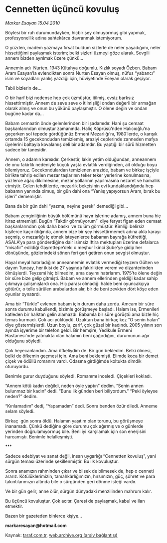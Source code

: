 # Cennetten üçüncü kovuluş

*Markar Esayan 15.04.2010*

<div class="yazi"><p>Böylesi bir ruh durumundayken, hiçbir şey olmuyormuş gibi yapmak, profesyonellik adına sahtekârca davranmak istemiyorum.</p>
<p>O yüzden, madem yazmaya fırsat buldum sizlerle de neler yaşadığımı, neler hissettiğimi paylaşmak isterim; belki sizleri üzmeyi göze alarak. Sevgili annem bizden ayrılmak üzere çünkü...</p>
<p>Annemin adı  Nurten. 1943 Kütahya doğumlu. Kızlık soyadı Özben. Babam Aram Esayan’la evlendikten sonra Nurten Esayan olmuş, nüfus “yabancı” isim ve soyadları yanlış yazdığı için, hüviyetinde Eseyan olarak geçiyor.</p>
<p>Tabii bizlerin de...</p>
<p>O bir harf bizi nedense hep çok üzmüştür, itilmiş, evsiz barksız hissettirmiştir. Annem de seve seve o itilmişliği ondan değerli bir armağan olarak almış ve onun bu yükünü paylaşmıştır. O ölene değin ve ondan bugüne kadar da...</p>
<p>Babam cemaatin önde gelenlerinden bir işadamıdır. Hani şu cemaat başkanlarından olmuştur zamanında. Haliç Köprüsü’nden Halıcıoğlu’na geçerken sol tepede gördüğünüz Ermeni Mezarlığı’nı, 1980’lerde, o karışık ortamda 15 gecekondudan temizlemiş, araziyi ceplerinde zanneden mafya üyelerini baltayla kovalamış deli bir adamdır. Bu yaptığı bir sürü hizmetten sadece bir tanesidir.</p>
<p>Annem, o adamın karısıdır. Çerkestir, lakin yetim olduğundan, anneannem de onu fakirlik nedeniyle küçük yaşta evlatlık verdiğinden, ait olduğu boyu bilemiyoruz. Gecekondulardan temizlenen arazide, babam ve birkaç işçiyle birlikte tahrip edilen mezar taşlarının teker teker yerlerine konulmasına, yüzlerce ağaç dikilmesine, mezar yollarının yapılmasına nezaret ve hamallık etmiştir. Gelen tehditlerde, mezarlık bekçisinin evi kundaklandığında hep babamın yanında olmuş, bir gün dahi ona “Yanlış yapıyorsun Aram, bırak bu işleri” dememiştir.</p>
<p>Bana da bir gün dahi “yazma, neyine gerek” demediği gibi...</p>
<p>Babam zenginliğinin büyük bölümünü hayır işlerine adamış, annem buna hiç itiraz etmemişti. Bugün “Takdir görmüyorum”  diye feryat figan eden cemaat başkanlarından çok daha baskı  ve zulüm görmüştür. Kimliği belirsiz kişilerce kaçırıldığında, annem bize bir şey hissettirmemek adına akla karayı seçmiş, o mezarlığı iç etmek isteyenlerce babamın bayrağa küfrettiği, ASALA’ya para gönderdiğine dair isimsiz iftira mektupları üzerine defalarca “misafir” edildiği Gayrettepe’deki o meşhur İkinci Şube’ye gidip her dönüşünde, gözlerindeki sönen feri geri getiren onun sevgisi olmuştur.</p>
<p>Hayal meyal hatırladığım anneannemin evlatlık vermediği teyzem Gülten ve dayım Tuncay, her ikisi de 27 yaşında fakirlikten verem ve dizanterinden ölmüşlerdi. Teyzemi hiç bilmedim, ama dayımı hatırlarım. 1975’te ölene değin bir süre bize gelip gitmişti. Babam ve annem ellerinden geldiği kadar sahip çıkmaya çalışmışlardı ona. Hiç parası olmadığı halde beni oyuncakçıya götürür, o telle sürülen arabalardan alır, bir de beni zevkten dört köşe eden oyunlar oynatırdı.</p>
<p>Ama bir “Türkle” evlenen babam için durum daha zordu. Amcam bir süre sonra durumu kabullendi, bizimle görüşmeye başladı. Halam ise, Ermenileri katleden bir halktan gelin alamazdı. Babamla bir süre görüştü ama bizle hiç temas kurmadı. Çok acı yüklüydü. Uzaktan bana birkaç kez “O senin halan” diye göstermişlerdi. Uzun boylu, zarif, çok güzel bir kadındı. 2005 yılının son ayında işyerime bir telefon geldi. Bir hemşire, Yedikule Ermeni Hastanesi’nde yatmakta olan halamın beni çağırdığını, durumunun ağır olduğunu söyledi.</p>
<p>Çok heyecanlandım. Ama öfkeliydim de. Bir gün bekledim. Belki ölmesi, belki de öfkemin geçmesi için. Ama beni beklemişti. Elimde koca bir demet çiçek ve ödüllü romanım vardı. Odasına girdiğimde koltukta dimdik oturuyordu.</p>
<p>Benimle gurur duyduğunu söyledi. Romanımı inceledi. Çiçekleri kokladı.</p>
<p>“Annem kötü kadın değildi, neden öyle yaptın” dedim. “Senin annen bulunmaz bir kadın” dedi. “Bunu ilk günden beri biliyordum.” “Peki öyleyse neden?” dedim.</p>
<p>“Kırılamadım” dedi, “Yapamadım” dedi. Sonra benden özür diledi. Anneme selam söyledi.</p>
<p>Birkaç  gün sonra öldü. Halamın yaşıtım olan torunu, bu görüşmeye inanamadı. Çünkü dediğine göre durumu çok ağırmış ve o günlerde yerinden doğrulamıyormuş bile. Beni iyi karşılamak için son enerjisini harcamıştı. Benimle helalleşmişti.</p>
<p>***</p>
<p>Sadece edebiyat ve sanat değil, insan uygarlığı “Cennetten kovuluş”, yani sürgün teması üzerinde şekillenmiştir. Bu ilk kovuluştur.</p>
<p>Sonra anamızın rahminden çıkar ve bilsek de bilmesek de, hep o cenneti ararız. Kötülüklerimizin, tamahkârlığımızın, hırsımızın, güç, şöhret ve para takıntılarımızın altında bile o sürgünden geri dönme isteği vardır.</p>
<p>Ve bir gün gelir, anne ölür, sürgün dünyadaki menzilinden mahrum kalır.</p>
<p>Bu üçüncü kovuluştur. Çok acıtır. Çaresi de paylaşmak, kabul ve ilan etmektir.</p>
<p>Bazen bir gazeteden binlerce kişiye...</p>
<p><b>markaresayan@hotmail.com</b></p></div>

Kaynak: [taraf.com.tr](http://www.taraf.com.tr:80/makale/10889.htm), [web.archive.org (arşiv bağlantısı)](http://web.archive.org/web/20100418195024/http://www.taraf.com.tr:80/makale/10889.htm)

